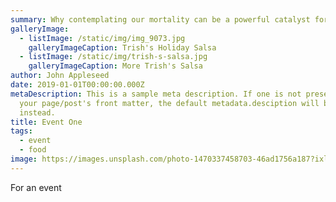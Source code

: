 ```yaml
---
summary: Why contemplating our mortality can be a powerful catalyst for change
galleryImage:
  - listImage: /static/img/img_9073.jpg
    galleryImageCaption: Trish's Holiday Salsa
  - listImage: /static/img/trish-s-salsa.jpg
    galleryImageCaption: More Trish's Salsa
author: John Appleseed
date: 2019-01-01T00:00:00.000Z
metaDescription: This is a sample meta description. If one is not present in
  your page/post's front matter, the default metadata.desciption will be used
  instead.
title: Event One
tags:
  - event
  - food
image: https://images.unsplash.com/photo-1470337458703-46ad1756a187?ixlib=rb-1.2.1&ixid=MnwxMjA3fDB8MHxwaG90by1wYWdlfHx8fGVufDB8fHx8&auto=format&fit=crop&w=2938&q=80
---
```

For an event